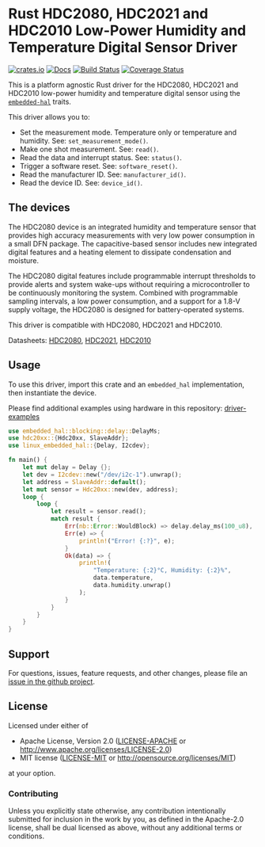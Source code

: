 # Rust HDC2080, HDC2021 and HDC2010 Low-Power Humidity and Temperature Digital Sensor Driver

[![crates.io](https://img.shields.io/crates/v/hdc20xx.svg)](https://crates.io/crates/hdc20xx)
[![Docs](https://docs.rs/hdc20xx/badge.svg)](https://docs.rs/hdc20xx)
[![Build Status](https://github.com/eldruin/hdc20xx-rs/workflows/Build/badge.svg)](https://github.com/eldruin/hdc20xx-rs/actions?query=workflow%3ABuild)
[![Coverage Status](https://coveralls.io/repos/github/eldruin/hdc20xx-rs/badge.svg?branch=master)](https://coveralls.io/github/eldruin/hdc20xx-rs?branch=master)

This is a platform agnostic Rust driver for the HDC2080, HDC2021 and HDC2010
low-power humidity and temperature digital sensor using the [`embedded-hal`]
traits.

This driver allows you to:
- Set the measurement mode. Temperature only or temperature and humidity. See: `set_measurement_mode()`.
- Make one shot measurement. See: `read()`.
- Read the data and interrupt status. See: `status()`.
- Trigger a software reset. See: `software_reset()`.
- Read the manufacturer ID. See: `manufacturer_id()`.
- Read the device ID. See: `device_id()`.

<!-- TODO
[Introductory blog post]()
-->

## The devices

The HDC2080 device is an integrated humidity and temperature sensor that
provides high accuracy measurements with very low power consumption in a
small DFN package. The capacitive-based sensor includes new integrated
digital features and a heating element to dissipate condensation and moisture.

The HDC2080 digital features include programmable interrupt thresholds to
provide alerts and system wake-ups without requiring a microcontroller to
be continuously monitoring the system. Combined with programmable sampling
intervals, a low power consumption, and a support for a 1.8-V supply voltage,
the HDC2080 is designed for battery-operated systems.

This driver is compatible with HDC2080, HDC2021 and HDC2010.

Datasheets: [HDC2080](https://www.ti.com/lit/ds/symlink/hdc2080.pdf), [HDC2021](https://www.ti.com/lit/ds/symlink/hdc2021.pdf), [HDC2010](https://www.ti.com/lit/ds/symlink/hdc2010.pdf)

## Usage

To use this driver, import this crate and an `embedded_hal` implementation,
then instantiate the device.

Please find additional examples using hardware in this repository: [driver-examples]

[driver-examples]: https://github.com/eldruin/driver-examples

```rust
use embedded_hal::blocking::delay::DelayMs;
use hdc20xx::{Hdc20xx, SlaveAddr};
use linux_embedded_hal::{Delay, I2cdev};

fn main() {
    let mut delay = Delay {};
    let dev = I2cdev::new("/dev/i2c-1").unwrap();
    let address = SlaveAddr::default();
    let mut sensor = Hdc20xx::new(dev, address);
    loop {
        loop {
            let result = sensor.read();
            match result {
                Err(nb::Error::WouldBlock) => delay.delay_ms(100_u8),
                Err(e) => {
                    println!("Error! {:?}", e);
                }
                Ok(data) => {
                    println!(
                        "Temperature: {:2}°C, Humidity: {:2}%",
                        data.temperature,
                        data.humidity.unwrap()
                    );
                }
            }
        }
    }
}
```

## Support

For questions, issues, feature requests, and other changes, please file an
[issue in the github project](https://github.com/eldruin/hdc20xx-rs/issues).

## License

Licensed under either of

 * Apache License, Version 2.0 ([LICENSE-APACHE](LICENSE-APACHE) or
   http://www.apache.org/licenses/LICENSE-2.0)
 * MIT license ([LICENSE-MIT](LICENSE-MIT) or
   http://opensource.org/licenses/MIT)

at your option.

### Contributing

Unless you explicitly state otherwise, any contribution intentionally submitted
for inclusion in the work by you, as defined in the Apache-2.0 license, shall
be dual licensed as above, without any additional terms or conditions.

[`embedded-hal`]: https://github.com/rust-embedded/embedded-hal
